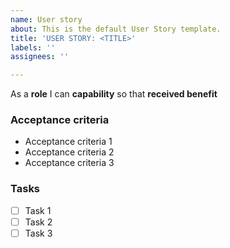 ```yaml
---
name: User story
about: This is the default User Story template.
title: 'USER STORY: <TITLE>'
labels: ''
assignees: ''

---
```


As a **role** I can **capability** so that **received benefit**

### Acceptance criteria
* Acceptance criteria 1
* Acceptance criteria 2
* Acceptance criteria 3

### Tasks
- [ ]  Task 1
- [ ]  Task 2
- [ ]  Task 3
